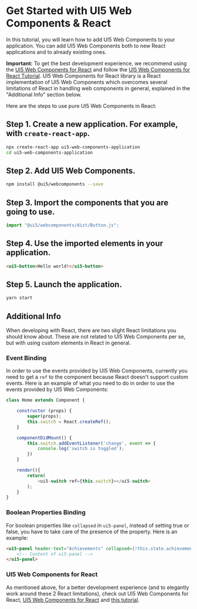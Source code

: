 # Get Started with UI5 Web Components & React

In this tutorial, you will learn how to add UI5 Web Components to your application. You can add UI5 Web Components both to new React applications and to already existing ones.

**Important:** To get the best development experience, we recommend using the [UI5 Web Components for React](https://github.com/SAP/ui5-webcomponents-react) and follow the [UI5 Web Components for React Тutorial](https://developers.sap.com/mission.react-spa.html). UI5 Web Components for React library is a React implementation of UI5 Web Components which overcomes several limitations of React in handling web components in general, explained in the "Additional Info" section below.

Here are the steps to use pure UI5 Web Components in React:

## Step 1. Create a new application. For example, with `create-react-app`.

```bash
npx create-react-app ui5-web-components-application
cd ui5-web-components-application
```

## Step 2. Add UI5 Web Components.

```bash
npm install @ui5/webcomponents --save
```

## Step 3. Import the components that you are going to use.

```js
import "@ui5/webcomponents/dist/Button.js";
```

## Step 4. Use the imported elements in your application.

```html
<ui5-button>Hello world!</ui5-button>
```

## Step 5. Launch the application.

```bash
yarn start
```

## Additional Info

When developing with React, there are two slight React limitations you should know about. These are not related to UI5 Web Components per se, but with using custom elements in React in general.

### Event Binding

In order to use the events provided by UI5 Web Components, currently you need to get a `ref` to the component because React doesn't support custom events. Here is an example of what you need to do in order to use the events provided by UI5 Web Components:

```js
class Home extends Component {

    constructor (props) {
        super(props);
        this.switch = React.createRef();
    }

    componentDidMount() {
        this.switch.addEventListener('change', event => {
            console.log('switch is toggled');
        })
    }

    render(){
        return(
            <ui5-switch ref={this.switch}></ui5-switch>
        );
    }
}
```

### Boolean Properties Binding

For boolean properties like ```collapsed```  in ```ui5-panel```, instead of setting true or false, you have to take care of the presence of the property. Here is an example:

```html
<ui5-panel header-text="Achievements" collapsed={!this.state.achievements.length || undefined}>
    <!-- Content of ui5-panel -->
</ui5-panel>
```

### UI5 Web Components for React

As mentioned above, for a better development experience (and to elegantly work around these 2 React limitations), check out UI5 Web Components for React, [UI5 Web Components for React](https://github.com/SAP/ui5-webcomponents-react) and [this tutorial](https://developers.sap.com/mission.react-spa.html).
